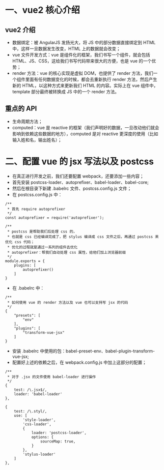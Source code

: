 # 一、vue2 核心介绍
## vue2 介绍
- 数据绑定：被 AngularJS 发扬光大，将 JS 中的部分数据直接绑定到 HTML 中，这样一旦数据发生改变，HTML 上的数据就会改变；
- vue 文件开发方式：vue 是组件化的框架，我们书写一个组件，就会包括 HTML、JS、CSS，这给我们书写代码带来很大的方便，也是 vue 的一个优势；
- render 方法：vue 的核心实现是虚拟 DOM，也提供了 render 方法，我们一个组件里面有任何数据变化的时候，都会去重新执行 render 方法，然后产生新的 HTML，以这种方式来更新我们 HTML 的内容。实际上在 vue 组件中，template 部分最终被转换成 JS 中的一个 render 方法。

## 重点的 API
- 生命周期方法；
- computed：vue 是 reactive 的框架（我们声明好的数据，一旦改动他们就会影响到依赖这些数据的地方），computed 是对 reactive 更深度的使用（比如输入姓和名，输出姓名）；

# 二、配置 vue 的 jsx 写法以及 postcss
- 在真正进行开发之前，我们还要配置 webpack，还要添加一些内容；
- 首先安装 postcss-loader、autoprefixer、babel-loader、babel-core;
- 然后在根目录下新建 .babelrc 文件、postcss.config.js 文件；
- 在 postcss.config.js 中：

```
/**
 * 首先 require autoprefixer
 */
const autoprefixer = require('autoprefixer');

/**
 * postcss 是帮助我们后处理 css 的，
 * 也就是 css 已经编译完成了，把 stylus 编译成 css 文件之后，再通过 postcss 来优化 css 代码；
 * 优化的过程就是通过一系列的组件去优化
 * autoprefixer：帮我们自动处理 css 属性，给他们加上浏览器前缀
 */
module.exports = {
    plugins: [
        autoprefixer()
    ]
}
```
- 在 .babelrc 中：

```
/**
 * 如何使用 vue 的 render 方法以及 vue 也可以支持写 jsx 的代码
 */
{
    "presets": [
        "env"
    ],
    "plugins": [
        "transform-vue-jsx"
    ]
}
```
- 安装 .babelrc 中使用的包：babel-preset-env、babel-plugin-transform-vue-jsx;
- 配置好上述的依赖之后，在 webpack.config.js 中加上这部分的配置；

```
/**
 * 对于 .jsx 的文件使用 babel-loader 进行操作
 */
{
    test: /\.jsx$/,
    loader: 'babel-loader'
},
```

```
{
    test: /\.styl/,
    use: [
        'style-loader',
        'css-loader',
        {
            loader: 'postcss-loader',
            options: {
                sourceMap: true,
            }
        },
        'stylus-loader'
    ]
},
```